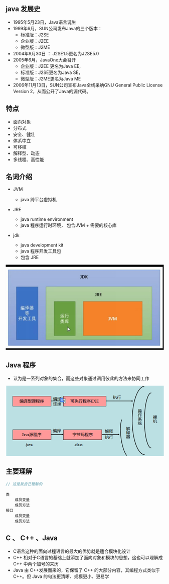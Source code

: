 ## java 发展史

* 1995年5月23日，Java语言诞生 
* 1999年6月，SUN公司发布Java的三个版本：
    * 标准版：J2SE
    * 企业版：J2EE
    * 微型版：J2ME
* 2004年9月30日 ： J2SE1.5更名为J2SE5.0       
* 2005年6月，JavaOne大会召开
    * 企业版：J2EE 更名为Java EE, 
    * 标准版：J2SE更名为Java SE，
    * 微型版：J2ME更名为Java ME
* 2006年11月13日，SUN公司宣布Java全线采纳GNU General Public License Version 2，从而公开了Java的源代码。 

## 特点

* 面向对象
* 分布式
* 安全、健壮
* 体系中立
* 可移植
* 解释型、动态
* 多线程、高性能

## 名词介绍

* JVM
    * java 跨平台虚拟机

* JRE 
    * java runtime  environment
    * java 程序运行时环境， 包含JVM + 需要的核心库
* jdk
    * java development kit
    * java 程序开发工具包
    * 包含 JRE

![image-20210131152900214](image-20210131152900214.png)

## Java 程序

* 认为是一系列对象的集合，而这些对象通过调用彼此的方法来协同工作

![image-20210202181929699](image-20210202181929699.png)



## 主要理解

```java
// 这是我自己理解的

类
    成员变量
    成员方法
接口
    成员变量
    成员方法
```



## C 、 C++ 、Java

* C语言这种的面向过程语言的最大的优势就是适合模块化设计
* C++ 相对于C语言的基础上就添加了面向对象和模块的思想，这也可以理解成 C++ 中两个加号的来历
* Java 由 C++发展而来的，它保留了 C++ 的大部分内容，其编程方式类似于 C++。但 Java 的句法更清晰、规模更小、更易学








